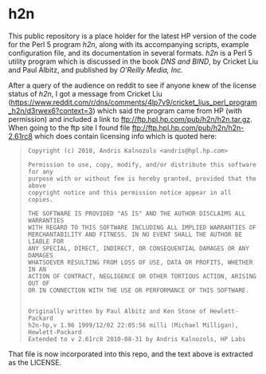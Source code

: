 # h2n

This public repository is a place holder for the latest HP version of the
code for the Perl 5 program *h2n*, along with its accompanying scripts, example configuration file, and its documentation in several formats. *h2n* is a Perl 5 utility program
which is discussed in the book *DNS and BIND*, by Cricket Liu and Paul
Albitz, and published by *O'Reilly Media, Inc.*

After a query of the audience on reddit to see if anyone knew of the
license status of *h2n*, I got a message from Cricket Liu
(<https://www.reddit.com/r/dns/comments/4lp7v9/cricket_lius_perl_program_h2n/d3rwex6?context=3>)
which said the program came from HP (with permission) and included a
link to <ftp://ftp.hpl.hp.com/pub/h2n/h2n.tar.gz>.  When going to the
ftp site I found file <ftp://ftp.hpl.hp.com/pub/h2n/h2n-2.61rc8> which
does contain licensing info which is quoted here:

>     Copyright (c) 2010, Andris Kalnozols <andris@hpl.hp.com>
>
>     Permission to use, copy, modify, and/or distribute this software for any
>     purpose with or without fee is hereby granted, provided that the above
>     copyright notice and this permission notice appear in all copies.
>
>     THE SOFTWARE IS PROVIDED "AS IS" AND THE AUTHOR DISCLAIMS ALL WARRANTIES
>     WITH REGARD TO THIS SOFTWARE INCLUDING ALL IMPLIED WARRANTIES OF
>     MERCHANTABILITY AND FITNESS. IN NO EVENT SHALL THE AUTHOR BE LIABLE FOR
>     ANY SPECIAL, DIRECT, INDIRECT, OR CONSEQUENTIAL DAMAGES OR ANY DAMAGES
>     WHATSOEVER RESULTING FROM LOSS OF USE, DATA OR PROFITS, WHETHER IN AN
>     ACTION OF CONTRACT, NEGLIGENCE OR OTHER TORTIOUS ACTION, ARISING OUT OF
>     OR IN CONNECTION WITH THE USE OR PERFORMANCE OF THIS SOFTWARE.
>
>
>     Originally written by Paul Albitz and Ken Stone of Hewlett-Packard
>     h2n-hp,v 1.96 1999/12/02 22:05:56 milli (Michael Milligan), Hewlett-Packard
>     Extended to v 2.61rc8 2010-08-31 by Andris Kalnozols, HP Labs

That file is now incorporated into this repo, and the text above is extracted as the LICENSE.
